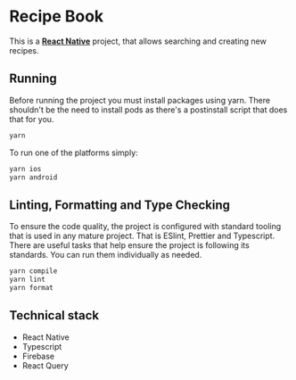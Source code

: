 # Recipe Book

This is a [**React Native**](https://reactnative.dev) project, that allows searching and creating new recipes.

## Running

Before running the project you must install packages using yarn. There shouldn't be the need to install pods as there's a postinstall script that does that for you.

```bash
yarn
```

To run one of the platforms simply:

```bash
yarn ios
yarn android
```

## Linting, Formatting and Type Checking

To ensure the code quality, the project is configured with standard tooling that is used in any mature project. That is ESlint, Prettier and Typescript. There are useful tasks that help ensure the project is following its standards. You can run them individually as needed.

```bash
yarn compile
yarn lint
yarn format
```

## Technical stack

- React Native
- Typescript
- Firebase
- React Query
